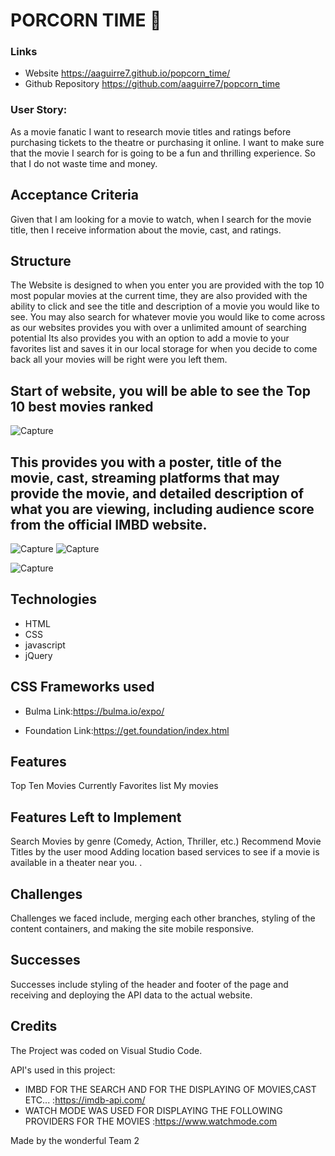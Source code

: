 # PORCORN TIME 🍿
 
### Links
* Website https://aaguirre7.github.io/popcorn_time/
* Github Repository https://github.com/aaguirre7/popcorn_time

 


### User Story:
As a movie fanatic I want to research movie titles and ratings before purchasing tickets to the theatre or purchasing it online.
I want to make sure that the movie I search for is going to be a fun and thrilling experience.
So that I do not waste time and money.

## Acceptance Criteria
Given that I am looking for a movie to watch, when I search for the movie title, then I receive information about the movie, cast, and ratings.



## Structure

The Website is designed to when you enter you are provided with the top 10 most popular movies at the current time, they are also provided with the ability to click and see the title and description of a movie you would like to see.
You may also search for whatever movie you would like to come across as our websites provides you with over a unlimited amount of searching potential
Its also provides you with an option to add a movie to your favorites list and saves it in our local storage for when you decide to come back all your movies will be right were you left them.
## Start of website, you will be able to see the Top 10 best movies ranked
![Capture](https://user-images.githubusercontent.com/93087137/153800677-a1912a7e-771b-41a9-a400-4dc9dfa7ed86.PNG)
## This provides you with a poster, title of the movie, cast, streaming platforms that may provide the movie, and detailed description of what you are viewing, including audience score from the official IMBD website.
![Capture](https://user-images.githubusercontent.com/93087137/153800836-9455122f-d909-4269-9adb-a2881b32a0f2.PNG)
![Capture](https://user-images.githubusercontent.com/93087137/153801475-abc9ab1c-350b-414f-aceb-95fba7c3d898.PNG)

![Capture](https://user-images.githubusercontent.com/93087137/153801305-2cf3b39e-ca34-4a90-9e3f-555023673752.PNG)



## Technologies

* HTML
* CSS
* javascript
* jQuery
## CSS Frameworks used
* Bulma  Link:https://bulma.io/expo/
  
* Foundation
  Link:https://get.foundation/index.html

## Features 
 Top Ten Movies Currently
 Favorites list 
 My movies 
 





## Features Left to Implement

Search Movies by genre (Comedy, Action, Thriller, etc.)
Recommend Movie Titles by the user mood
Adding location based services to see if a movie is available in a theater near you.
. 


## Challenges
Challenges we faced include, merging each other branches, styling of the content containers, and making the site mobile responsive.

## Successes
Successes include styling of the header and footer of the page and receiving and deploying the API data to the actual website.




## Credits 
The Project was coded on Visual Studio Code. 

API's used in this project:
* IMBD FOR THE SEARCH AND FOR THE DISPLAYING OF MOVIES,CAST ETC...
:https://imdb-api.com/
* WATCH MODE WAS USED FOR DISPLAYING THE FOLLOWING PROVIDERS FOR THE MOVIES 
  :https://www.watchmode.com

Made by the wonderful Team 2


